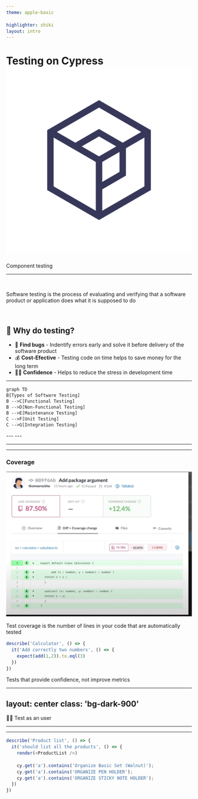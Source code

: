 ```yaml
---
theme: apple-basic

highlighter: shiki
layout: intro
---
```


<h1 class="flex items-center">Testing on Cypress <img class="w-1em h-1em ml-5" src="/Isotipo_Octahedroid.png"></h1>

Component testing

---

<Title>

# 📖 What is testing?
</Title>

<br>

Software testing is the process of evaluating and verifying that a software product or application does what it is supposed to do

<br>
<v-click>

## 🤔 Why do testing?

- 🐞 **Find bugs** - Indentify errors early and solve it before delivery of the software product
- 💰 **Cost-Efective** - Testing code on time helps to save money for the long term
- 🧑‍💻 **Confidence** - Helps to reduce the stress in development time

</v-click>

---

<Title>

# Tests types
</Title>
<div class="flex justify-center pt-12">


```mermaid {scale: 1}
graph TD
B[Types of Software Testing]
B -->C[Functional Testing]
B -->D[Non-Functional Testing]
B -->E[Maintenance Testing]
C -->F[Unit Testing]
C -->G[Integration Testing]
```

</div>
---
---

<Title>

# Example
</Title>

<Calculator />

---
---

<Title>

# Metrics
</Title>

### Coverage

<div class="pt-5" grid="~ cols-2 gap-4">
<div>
  <img src="public/test-coverage.png" />
</div>
<div>

Test coverage is the number of lines in your code that are automatically tested

```ts {all|1|2-4|}
describe('Calculator', () => {
  it('Add correctly two numbers', () => {
    expect(add(1,2)).to.eql(3)
  })
})
```

</div>

</div>

<Modal v-click="4" class="text-center mt-5">
  <Headers>
    Tests that provide confidence, not improve metrics
  </Headers>
 </Modal>

---
layout: center
class: 'bg-dark-900'
---

<span class="text-6xl">🙋‍♀️ <Headers>Test as an user</Headers></span>

---

<Title>

# 
</Title>
<Store />

---

<Title>

# Test as an user
</Title>


```ts {all|1,2|3-}
describe('Product list', () => {
  it('should list all the products', () => {
    render(<ProductList />)

    cy.get('a').contains('Organize Basic Set (Walnut)');
    cy.get('a').contains('ORGANIZE PEN HOLDER');
    cy.get('a').contains('ORGANIZE STICKY NOTE HOLDER');
  })
})
```